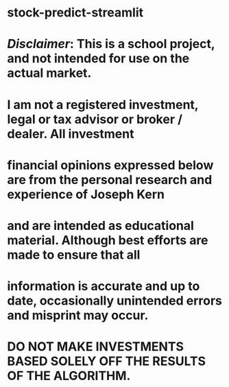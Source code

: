 # stock-predict-streamlit

# ***Disclaimer***: This is a school project, and not intended for use on the actual market.
#             I am not a registered investment, legal or tax advisor or broker / dealer. All investment
#             financial opinions expressed below are from the personal research and experience of Joseph Kern
#             and are intended as educational material. Although best efforts are made to ensure that all
#             information is accurate and up to date, occasionally unintended errors and misprint may occur.
#             DO NOT MAKE INVESTMENTS BASED SOLELY OFF THE RESULTS OF THE ALGORITHM.
